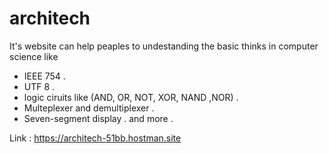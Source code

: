 # architech
It's website can help peaples to undestanding the basic thinks in computer science like 
  - IEEE 754 .
  - UTF 8 .
  - logic ciruits like (AND, OR, NOT, XOR, NAND ,NOR) .
  - Multeplexer and demultiplexer .
  - Seven-segment display .
  and more .

Link : https://architech-51bb.hostman.site
